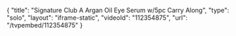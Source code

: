 {
    "title": "Signature Club A Argan Oil Eye Serum w\/5pc Carry Along",
    "type": "solo",
    "layout": "iframe-static",
    "videoId": "112354875",
    "url": "\/tvpembed\/112354875"
}